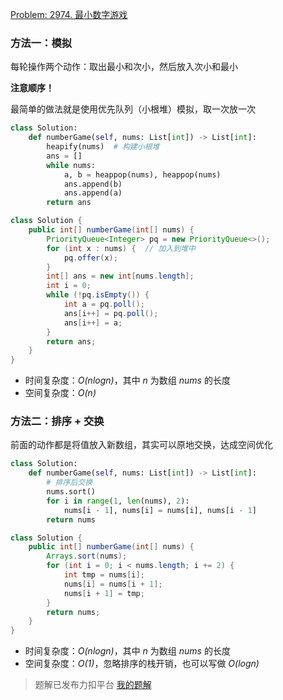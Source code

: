 [Problem: 2974. 最小数字游戏](https://leetcode.cn/problems/minimum-number-game/description/)

### 方法一：模拟

每轮操作两个动作：取出最小和次小，然后放入次小和最小

**注意顺序！**

最简单的做法就是使用优先队列（小根堆）模拟，取一次放一次

```Python
class Solution:
    def numberGame(self, nums: List[int]) -> List[int]:
        heapify(nums)  # 构建小根堆
        ans = []
        while nums:
            a, b = heappop(nums), heappop(nums)
            ans.append(b)
            ans.append(a)
        return ans
```

```java
class Solution {
    public int[] numberGame(int[] nums) {
        PriorityQueue<Integer> pq = new PriorityQueue<>();
        for (int x : nums) {  // 加入到堆中
            pq.offer(x);
        }
        int[] ans = new int[nums.length];
        int i = 0;
        while (!pq.isEmpty()) {
            int a = pq.poll();
            ans[i++] = pq.poll();
            ans[i++] = a;
        }
        return ans;
    }
}
```

- 时间复杂度：_O(nlogn)_，其中 $n$ 为数组 $nums$ 的长度
- 空间复杂度：_O(n)_

### 方法二：排序 + 交换

前面的动作都是将值放入新数组，其实可以原地交换，达成空间优化

```Python
class Solution:
    def numberGame(self, nums: List[int]) -> List[int]:
        # 排序后交换
        nums.sort()
        for i in range(1, len(nums), 2):
            nums[i - 1], nums[i] = nums[i], nums[i - 1]
        return nums
```

```java
class Solution {
    public int[] numberGame(int[] nums) {
        Arrays.sort(nums);
        for (int i = 0; i < nums.length; i += 2) {
            int tmp = nums[i];
            nums[i] = nums[i + 1];
            nums[i + 1] = tmp;
        }
        return nums;
    }
}
```

- 时间复杂度：_O(nlogn)_，其中 $n$ 为数组 $nums$ 的长度
- 空间复杂度：_O(1)_，忽略排序的栈开销，也可以写做 _O(logn)_

> 题解已发布力扣平台 [我的题解](https://leetcode.cn/problems/minimum-number-game/solutions/2841130/mo-ni-pai-xu-by-priceless-poincaresxe-u2qw/)
